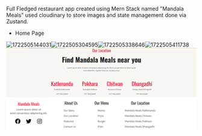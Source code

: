 Full Fledged restaurant app created using Mern Stack named "Mandala Meals" used cloudinary to store images and state management done via Zustand.


* Home Page

![1722505144031](https://file+.vscode-resource.vscode-cdn.net/c%3A/Users/DELL.DESKTOP-C17F0G2/Desktop/MERN/Foodapp/image/Readme/1722505144031.png)![1722505304595](https://file+.vscode-resource.vscode-cdn.net/c%3A/Users/DELL.DESKTOP-C17F0G2/Desktop/MERN/Foodapp/image/Readme/1722505304595.png)![1722505338646](https://file+.vscode-resource.vscode-cdn.net/c%3A/Users/DELL.DESKTOP-C17F0G2/Desktop/MERN/Foodapp/image/Readme/1722505338646.png)![1722505411738](https://file+.vscode-resource.vscode-cdn.net/c%3A/Users/DELL.DESKTOP-C17F0G2/Desktop/MERN/Foodapp/image/Readme/1722505411738.png)![1722505525715](image/Readme/1722505525715.png)
